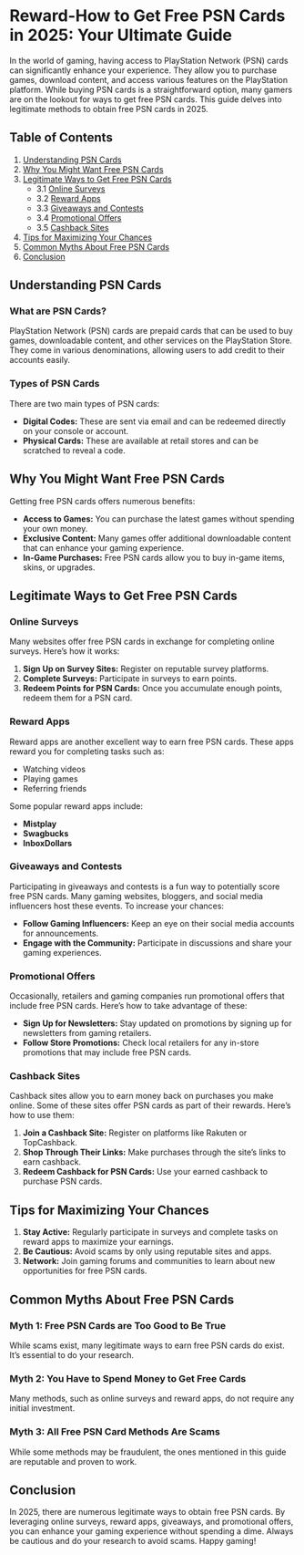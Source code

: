 # Reward-How to Get Free PSN Cards in 2025: Your Ultimate Guide

In the world of gaming, having access to PlayStation Network (PSN) cards can significantly enhance your experience. They allow you to purchase games, download content, and access various features on the PlayStation platform. While buying PSN cards is a straightforward option, many gamers are on the lookout for ways to get free PSN cards. This guide delves into legitimate methods to obtain free PSN cards in 2025.

## Table of Contents
1. [Understanding PSN Cards](#understanding-psn-cards)
2. [Why You Might Want Free PSN Cards](#why-you-might-want-free-psn-cards)
3. [Legitimate Ways to Get Free PSN Cards](#legitimate-ways-to-get-free-psn-cards)
   - 3.1 [Online Surveys](#online-surveys)
   - 3.2 [Reward Apps](#reward-apps)
   - 3.3 [Giveaways and Contests](#giveaways-and-contests)
   - 3.4 [Promotional Offers](#promotional-offers)
   - 3.5 [Cashback Sites](#cashback-sites)
4. [Tips for Maximizing Your Chances](#tips-for-maximizing-your-chances)
5. [Common Myths About Free PSN Cards](#common-myths-about-free-psn-cards)
6. [Conclusion](#conclusion)

## Understanding PSN Cards

### What are PSN Cards?

PlayStation Network (PSN) cards are prepaid cards that can be used to buy games, downloadable content, and other services on the PlayStation Store. They come in various denominations, allowing users to add credit to their accounts easily.

### Types of PSN Cards

There are two main types of PSN cards:
- **Digital Codes:** These are sent via email and can be redeemed directly on your console or account.
- **Physical Cards:** These are available at retail stores and can be scratched to reveal a code.

## Why You Might Want Free PSN Cards

Getting free PSN cards offers numerous benefits:
- **Access to Games:** You can purchase the latest games without spending your own money.
- **Exclusive Content:** Many games offer additional downloadable content that can enhance your gaming experience.
- **In-Game Purchases:** Free PSN cards allow you to buy in-game items, skins, or upgrades.

## Legitimate Ways to Get Free PSN Cards

### Online Surveys

Many websites offer free PSN cards in exchange for completing online surveys. Here’s how it works:
1. **Sign Up on Survey Sites:** Register on reputable survey platforms.
2. **Complete Surveys:** Participate in surveys to earn points.
3. **Redeem Points for PSN Cards:** Once you accumulate enough points, redeem them for a PSN card.

### Reward Apps

Reward apps are another excellent way to earn free PSN cards. These apps reward you for completing tasks such as:
- Watching videos
- Playing games
- Referring friends

Some popular reward apps include:
- **Mistplay**
- **Swagbucks**
- **InboxDollars**

### Giveaways and Contests

Participating in giveaways and contests is a fun way to potentially score free PSN cards. Many gaming websites, bloggers, and social media influencers host these events. To increase your chances:
- **Follow Gaming Influencers:** Keep an eye on their social media accounts for announcements.
- **Engage with the Community:** Participate in discussions and share your gaming experiences.

### Promotional Offers

Occasionally, retailers and gaming companies run promotional offers that include free PSN cards. Here’s how to take advantage of these:
- **Sign Up for Newsletters:** Stay updated on promotions by signing up for newsletters from gaming retailers.
- **Follow Store Promotions:** Check local retailers for any in-store promotions that may include free PSN cards.

### Cashback Sites

Cashback sites allow you to earn money back on purchases you make online. Some of these sites offer PSN cards as part of their rewards. Here’s how to use them:
1. **Join a Cashback Site:** Register on platforms like Rakuten or TopCashback.
2. **Shop Through Their Links:** Make purchases through the site’s links to earn cashback.
3. **Redeem Cashback for PSN Cards:** Use your earned cashback to purchase PSN cards.

## Tips for Maximizing Your Chances

1. **Stay Active:** Regularly participate in surveys and complete tasks on reward apps to maximize your earnings.
2. **Be Cautious:** Avoid scams by only using reputable sites and apps.
3. **Network:** Join gaming forums and communities to learn about new opportunities for free PSN cards.

## Common Myths About Free PSN Cards

### Myth 1: Free PSN Cards are Too Good to Be True

While scams exist, many legitimate ways to earn free PSN cards do exist. It’s essential to do your research.

### Myth 2: You Have to Spend Money to Get Free Cards

Many methods, such as online surveys and reward apps, do not require any initial investment.

### Myth 3: All Free PSN Card Methods Are Scams

While some methods may be fraudulent, the ones mentioned in this guide are reputable and proven to work.

## Conclusion

In 2025, there are numerous legitimate ways to obtain free PSN cards. By leveraging online surveys, reward apps, giveaways, and promotional offers, you can enhance your gaming experience without spending a dime. Always be cautious and do your research to avoid scams. Happy gaming!
